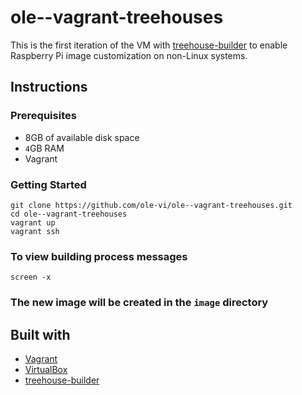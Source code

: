# ole--vagrant-treehouses

This is the first iteration of the VM with [treehouse-builder](https://github.com/ole-vi/treehouse-builder) to enable Raspberry Pi image customization on non-Linux systems.

## Instructions

### Prerequisites

 * 8GB of available disk space
 * `4`GB RAM
 * Vagrant

### Getting Started

```
git clone https://github.com/ole-vi/ole--vagrant-treehouses.git
cd ole--vagrant-treehouses
vagrant up
vagrant ssh
```

### To view building process messages

```
screen -x
```
### The new image will be created in the `image` directory

## Built with

* [Vagrant](https://www.vagrantup.com)
* [VirtualBox](https://www.virtualbox.org)
* [treehouse-builder](https://github.com/ole-vi/treehouse-builder)